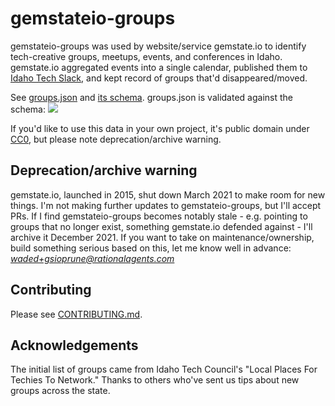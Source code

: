 # gemstateio-groups

gemstateio-groups was used by website/service gemstate.io to identify tech-creative groups, meetups, events, and conferences in Idaho. gemstate.io aggregated events into a single calendar, published them to [Idaho Tech Slack](https://idahotech.community/), and kept record of groups that'd disappeared/moved.

See [groups.json](groups.json) and [its schema](groups.schema.json). groups.json is validated against the schema: [![](https://circleci.com/gh/rationalagents/gemstateio-groups.png?style=shield)](https://circleci.com/gh/rationalagents/gemstateio-groups)

If you'd like to use this data in your own project, it's public domain under [CC0](LICENSE), but please note deprecation/archive warning.



## Deprecation/archive warning

gemstate.io, launched in 2015, shut down March 2021 to make room for new things. I'm not making further updates to gemstateio-groups, but I'll accept PRs. If I find gemstateio-groups becomes notably stale - e.g. pointing to groups that no longer exist, something gemstate.io defended against - I'll archive it December 2021. If you want to take on maintenance/ownership, build something serious based on this, let me know well in advance: *waded+gsioprune@rationalagents.com*

## Contributing

Please see [CONTRIBUTING.md](CONTRIBUTING.md).

## Acknowledgements
The initial list of groups came from Idaho Tech Council's "Local Places For Techies To Network." Thanks to others who've sent us tips about new groups across the state.
